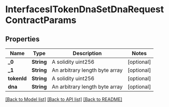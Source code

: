 # InterfacesITokenDnaSetDnaRequestContractParams

## Properties
Name | Type | Description | Notes
------------ | ------------- | ------------- | -------------
**_0** | **String** | A solidity uint256 | [optional] 
**_1** | **String** | An arbitrary length byte array | [optional] 
**tokenId** | **String** | A solidity uint256 | [optional] 
**dna** | **String** | An arbitrary length byte array | [optional] 

[[Back to Model list]](../README.md#documentation-for-models) [[Back to API list]](../README.md#documentation-for-api-endpoints) [[Back to README]](../README.md)


